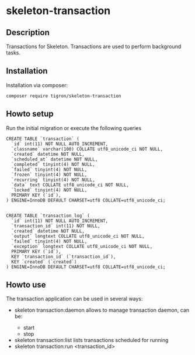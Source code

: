 # skeleton-transaction

## Description

Transactions for Skeleton. Transactions are used to perform background
tasks.

## Installation

Installation via composer:

    composer require tigron/skeleton-transaction

## Howto setup

Run the initial migration or execute the following queries

    CREATE TABLE `transaction` (
      `id` int(11) NOT NULL AUTO_INCREMENT,
      `classname` varchar(100) COLLATE utf8_unicode_ci NOT NULL,
      `created` datetime NOT NULL,
      `scheduled_at` datetime NOT NULL,
      `completed` tinyint(4) NOT NULL,
      `failed` tinyint(4) NOT NULL,
      `frozen` tinyint(4) NOT NULL,
      `recurring` tinyint(4) NOT NULL,
      `data` text COLLATE utf8_unicode_ci NOT NULL,
      `locked` tinyint(4) NOT NULL,
      PRIMARY KEY (`id`),
    ) ENGINE=InnoDB DEFAULT CHARSET=utf8 COLLATE=utf8_unicode_ci;


    CREATE TABLE `transaction_log` (
      `id` int(11) NOT NULL AUTO_INCREMENT,
      `transaction_id` int(11) NOT NULL,
      `created` datetime NOT NULL,
      `output` longtext COLLATE utf8_unicode_ci NOT NULL,
      `failed` tinyint(4) NOT NULL,
      `exception` longtext COLLATE utf8_unicode_ci NOT NULL,
      PRIMARY KEY (`id`),
      KEY `transaction_id` (`transaction_id`),
      KEY `created` (`created`)
    ) ENGINE=InnoDB DEFAULT CHARSET=utf8 COLLATE=utf8_unicode_ci;

## Howto use

The transaction application can be used in several ways:
* skeleton transaction:daemon <action>
  allows to manage transaction daemon, <action> can be:
   * start
   * stop
* skeleton transaction:list
  lists transactions scheduled for running
* skeleton transaction:run <transaction_id>